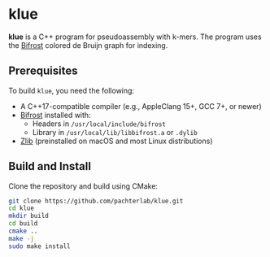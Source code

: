 # klue

**klue** is a C++ program for pseudoassembly with k-mers. The program uses the [Bifrost](https://github.com/pmelsted/Bifrost) colored de Bruijn graph for indexing.

## Prerequisites

To build `klue`, you need the following:

- A C++17-compatible compiler (e.g., AppleClang 15+, GCC 7+, or newer)
- [Bifrost](https://github.com/pmelsted/Bifrost) installed with:
  - Headers in `/usr/local/include/bifrost`
  - Library in `/usr/local/lib/libbifrost.a` or `.dylib`
- [Zlib](https://zlib.net) (preinstalled on macOS and most Linux distributions)

## Build and Install

Clone the repository and build using CMake:

```bash
git clone https://github.com/pachterlab/klue.git
cd klue
mkdir build
cd build
cmake ..
make -j
sudo make install
